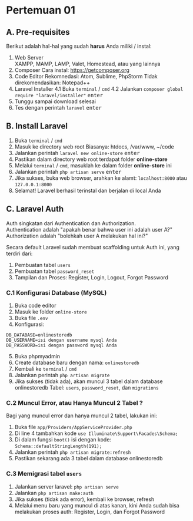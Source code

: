 # Pertemuan 01

## A. Pre-requisites

Berikut adalah hal-hal yang sudah **harus** Anda miliki / instal:

1. Web Server  
    XAMPP, MAMP, LAMP, Valet, Homestead, atau yang lainnya
2. Composer
    Cara instal: https://getcomposer.org
3. Code Editor
    Rekomnedasi: Atom, Sublime, PhpStorm
    Tidak direkomendasikan: Notepad++
4. Laravel Installer
    4.1 Buka `terminal` / `cmd`
    4.2 Jalankan `composer global require "laravel/installer"` <kbd>enter</kbd>
5. Tunggu sampai download selesai  
6. Tes dengan perintah `laravel` <kbd>enter</kbd>

## B. Install Laravel
1. Buka `terminal` / `cmd`
2. Masuk ke directory web root
    Biasanya: htdocs, /var/www, ~/code
3. Jalankan perintah `laravel new online-store` <kbd>enter</kbd>
4. Pastikan dalam directory web root terdapat folder **online-store**
5. Melalui `terminal` / `cmd`, masuklah ke dalam folder **online-store** ini
6. Jalankan perintah `php artisan serve` <kbd>enter</kbd>
7. Jika sukses, buka web browser, arahkan ke alamt: `localhost:8000` atau `127.0.0.1:8000`
8. Selamat! Laravel berhasil terinstal dan berjalan di local Anda

## C. Laravel Auth

Auth singkatan dari Authentication dan Authorization.  
Authentication adalah "apakah benar bahwa user ini adalah user A?"  
Authorization adalah "bolehkah user A melakukan hal ini?"

Secara default Laravel sudah membuat scaffolding untuk Auth ini, yang terdiri dari:
1. Pembuatan tabel `users`
2. Pembuatan tabel `password_reset`
2. Tampilan dan Proses: Register, Login, Logout, Forgot Password

### C.1 Konfigurasi Database (MySQL)

1. Buka code editor
2. Masuk ke folder `online-store`
3. Buka file `.env`
4. Konfigurasi:
```
DB_DATABASE=onlinestoredb
DB_USERNAME=isi dengan username mysql Anda
DB_PASSWORD=isi dengan password mysql Anda
```        
5. Buka phpmyadmin
6. Create database baru dengan nama: `onlinestoredb`
7. Kembali ke `terminal` / `cmd`
8. Jalankan perintah `php artisan migrate`
9. Jika sukses (tidak ada), akan muncul 3 tabel dalam database onlinestoredb
    Tabel: `users`, `password_reset`, dan `migrations`

### C.2 Muncul Error, atau Hanya Muncul 2 Tabel ?

Bagi yang muncul error dan hanya muncul 2 tabel, lakukan ini:

1. Buka file `app/Providers/AppServiceProvider.php`
2. Di line 4 tambahkan kode `use Illuminate\Support\Facades\Schema;`
3. Di dalam fungsi `boot()` isi dengan kode: `Schema::defaultStringLength(191);`
4. Jalankan perintah `php artisan migrate:refresh`
5. Pastikan sekarang ada 3 tabel dalam database onlinestoredb


### C.3 Memigrasi tabel `users`

1. Jalankan server laravel: `php artisan serve`
2. Jalankan `php artisan make:auth`
3. Jika sukses (tidak ada error), kembali ke browser, refresh
4. Melalui menu baru yang muncul di atas kanan, kini Anda sudah bisa melakukan proses auth: Register, Login, dan Forgot Password
